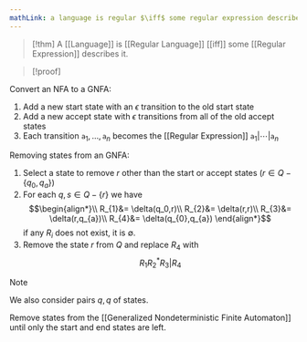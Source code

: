 ```yaml
---
mathLink: a language is regular $\iff$ some regular expression describes it
---
```

>[!thm]
>A [[Language]] is [[Regular Language]] [[iff]] some [[Regular Expression]] describes it.

>[!proof]

Convert an NFA to a GNFA:
1. Add a new start state with an $\epsilon$ transition to the old start state
2. Add a new accept state with $\epsilon$ transitions from all of the old accept states
3. Each transition $\texttt{a}_{1},\ldots,\texttt{a}_{n}$  becomes the [[Regular Expression]] $\texttt{a}_{1}|\cdots|\texttt{a}_{n}$

Removing states from an GNFA:
1. Select a state to remove $r$  other than the start or accept states $(r\in Q-\{q_{0},q_{a}\})$
2. For each $q,s\in Q-\{r\}$ we have $$\begin{align*}\\
R_{1}&= \delta(q_0,r)\\
R_{2}&= \delta(r,r)\\
R_{3}&= \delta(r,q_{a})\\
R_{4}&= \delta(q_{0},q_{a})
\end{align*}$$if any $R_i$ does not exist, it is $\emptyset$.
3. Remove the state $r$ from $Q$ and replace $R_4$ with $$R_{1}R_{2}^{*}R_{3}|R_{4}$$
>[!note]
>We also consider pairs $q,q$ of states.


Remove states from the [[Generalized Nondeterministic Finite Automaton]] until only the start and end states are left. 

